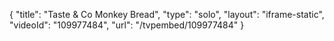 {
    "title": "Taste &amp; Co Monkey Bread",
    "type": "solo",
    "layout": "iframe-static",
    "videoId": "109977484",
    "url": "\/tvpembed\/109977484"
}